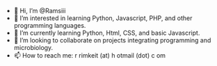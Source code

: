 - 👋 Hi, I’m @Ramsiii
- 👀 I’m interested in learning Python, Javascript, PHP, and other programming languages.
- 🌱 I’m currently learning Python, Html, CSS, and basic Javascript.
- 💞️ I’m looking to collaborate on projects integrating programming and microbiology.
- 📫 How to reach me: r rimkeit (at) h otmail (dot) c om
